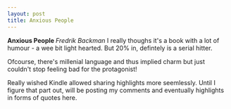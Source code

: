 ```yaml
---
layout: post
title: Anxious People 
---
```



<strong> Anxious People </strong>
<em> Fredrik Backman </em>
I really thoughs it's a book with a lot of humour - a wee bit light hearted. But 20% in, defintely is a serial hitter.

Ofcourse, there's  millenial language and thus implied charm but just couldn't stop feeling bad for the protagonist!

Really wished Kindle allowed sharing highlights more seemlessly. Until I figure that part out, will be posting my comments and eventually highlights in forms of quotes here.

